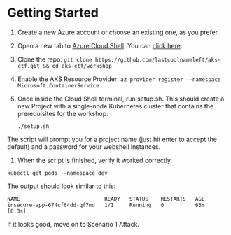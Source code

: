 # Getting Started

1. Create a new Azure account or choose an existing one, as you prefer.

1.  Open a new tab to [Azure Cloud Shell](https://learn.microsoft.com/en-us/azure/cloud-shell/get-started/classic?tabs=azurecli).  You can [click here](https://shell.azure.com/).

1. Clone the repo: `git clone https://github.com/lastcoolnameleft/aks-ctf.git && cd aks-ctf/workshop`

1. Enable the AKS Resource Provider: `az provider register --namespace Microsoft.ContainerService`
1. Once inside the Cloud Shell terminal, run setup.sh. This should create a new Project with a single-node Kubernetes cluster that contains the prerequisites for the workshop:
    ```console
    ./setup.sh
    ```

The script will prompt you for a project name (just hit enter to accept the default) and a password for your webshell instances.

1. When the script is finished, verify it worked correctly.

```console
kubectl get pods --namespace dev
```

The output should look similar to this:
```
NAME                           READY   STATUS    RESTARTS   AGE
insecure-app-674cf64dd-qf7md   1/1     Running   0          63m                                                                                                                        [0.3s]
```

If it looks good, move on to Scenario 1 Attack.
